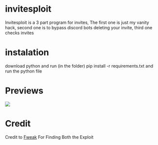 # invitesploit
Invitesploit is a 3 part program for invites, The first one is just my vanity hack, second one is to bypass discord bots deleting your invite, third one checks invites

# instalation
download python and run (in the folder) pip install -r requirements.txt and run the python file

# Previews
<img src="https://uwu.lol/i/d2aomv.png"/>

# Credit
Credit to [Fweak](https://gitdab.com/Fweak1337) For Finding Both the Exploit
